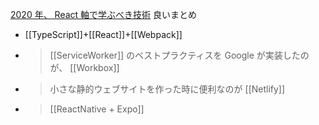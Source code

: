 
[2020 年、 React 軸で学ぶべき技術](https://mizchi.hatenablog.com/entry/2020/01/04/172041)
良いまとめ
- [[TypeScript]]+[[React]]+[[Webpack]]
- > [[ServiceWorker]] のベストプラクティスを Google が実装したのが、 [[Workbox]]
- > 小さな静的ウェブサイトを作った時に便利なのが [[Netlify]]
- > [[ReactNative + Expo]]
